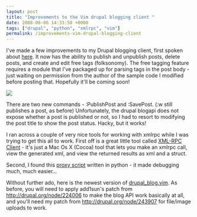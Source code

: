 ```yaml
---
layout: post
title: "Improvements to the Vim drupal blogging client "
date: 2008-06-06 14:33:58 +0000
tags: ["drupal", "python", "xmlrpc", "vim"]
permalink: /improvements-vim-drupal-blogging-client
---
```




I\'ve made a few improvements to my Drupal blogging client, first spoken
about [here](http://reluctanthacker.rollett.org/node/25). It now has the
ability to publish and unpublish posts, delete posts, and create and
edit free tags (folksonomy). The free tagging feature requires a module
that I\'ve packaged up for parsing tags in the post body - just waiting
on permission from the author of the sample code I modified before
posting that. Hopefully it\'ll be coming soon!

![](http://reluctanthacker.rollett.org/sites/default/files/Picture%2020.png)

There are two new commands - :PublishPost and :SavePost. (:w still
publishes a post, as before) Unfortunately, the drupal blogapi does not
expose whether a post is published or not, so I had to resort to
modifying the post title to show the post status. Hacky, but it works!

I ran across a couple of very nice tools for working with xmlrpc while I
was trying to get this all to work. First off is a great little tool
called [XML-RPC Client](http://ditchnet.org/xmlrpc/) - it\'s just a Mac
Os X (Cocoa) tool that lets you make an xmlrpc call, view the generated
xml, and view the returned results as xml and a struct.

Second, I found this [proxy
script](http://www.myelin.co.nz/notes/xmlrpc-debug-proxy.html) written
in python - it made debugging much, much easier\...

Without further ado, here is the newest version of
[drupal\_blog.vim](http://reluctanthacker.rollett.org/sites/default/files/drupal_blog.vim.sanitized).
As before, you will need to apply add1sun\'s patch from
<http://drupal.org/node/224006> to make the blog API work basically at
all, and you\'ll need my patch from <http://drupal.org/node/243907> for
file/image uploads to work.




